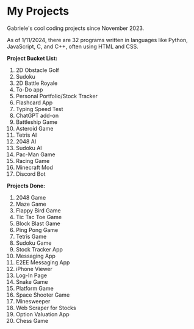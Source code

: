 # My Projects
Gabriele's cool coding projects since November 2023. 


As of 1/11/2024, there are 32 programs written in languages like Python, JavaScript, C, and C++, often using HTML and CSS.


**Project Bucket List:**

1. 2D Obstacle Golf
2. Sudoku
3. 2D Battle Royale
4. To-Do app
5. Personal Portfolio/Stock Tracker
6. Flashcard App
7. Typing Speed Test
8. ChatGPT add-on
9. Battleship Game
10. Asteroid Game
11. Tetris AI
12. 2048 AI
13. Sudoku AI
14. Pac-Man Game
15. Racing Game
16. Minecraft Mod
17. Discord Bot



**Projects Done:**

1. 2048 Game
2. Maze Game
3. Flappy Bird Game
4. Tic Tac Toe Game
5. Block Blast Game
6. Ping Pong Game
7. Tetris Game
8. Sudoku Game
9. Stock Tracker App
10. Messaging App
11. E2EE Messaging App
12. iPhone Viewer
13. Log-In Page
14. Snake Game
15. Platform Game
16. Space Shooter Game
17. Minesweeper
18. Web Scraper for Stocks
19. Option Valuation App
20. Chess Game

